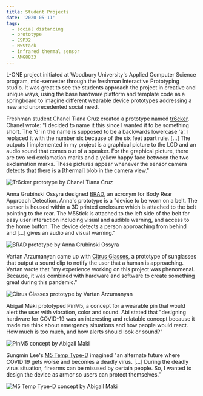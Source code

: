 ```yaml
---
title: Student Projects
date: '2020-05-11'
tags:
  - social distancing
  - prototype
  - ESP32
  - M5Stack
  - infrared thermal sensor
  - AMG8833
---
```

L-ONE project initiated at Woodbury University's Applied Computer Science program, mid-semester through the freshman Interactive Prototyping studio.  It was great to see the students approach the project in creative and unique ways, using the base hardware platform and template code as a springboard to imagine different wearable device prototypes addressing a new and unprecedented social need.

Freshman student Chanel Tiana Cruz created a prototype named [tr6cker](https://chaneltianacruz.cargo.site/Tr6cker-M5StickC-Project).  Chanel wrote: "I decided to name it this since I wanted it to be something short. The '6' in the name is supposed to be a backwards lowercase 'a'. I replaced it with the number six because of the six feet apart rule. [...]  The outputs I implemented in my project is a graphical picture to the LCD and an audio sound that comes out of a speaker. For the graphical picture, there are two red exclamation marks and a yellow happy face between the two exclamation marks. These pictures appear whenever the sensor camera detects that there is a [thermal] blob in the camera view."

![Tr6cker prototype by Chanel Tiana Cruz](/L-ONE/images/chaneltianacruz-tr6cker.jpg "Tr6cker by Chanel Tiana Cruz")

Anna Grubinski Ossyra designed [BRAD](https://www.ossyradesign.com/acs112-final-project), an acronym for Body Rear Approach Detection.  Anna's prototype is a "device to be worn on a belt. The sensor is housed within a 3D printed enclosure which is attached to the belt pointing to the rear. The M5Stick is attached to the left side of the belt for easy user interaction including visual and audible warning, and access to the home button. The device detects a person approaching from behind and [...] gives an audio and visual warning."

![BRAD prototype by Anna Grubinski Ossyra](/L-ONE/images/anna-ossyra-brad.jpg "BRAD by Anna Grubinski Ossyra")

Vartan Arzumanyan came up with [Citrus Glasses](https://citrusglasses.cargo.site/), a prototype of sunglasses that output a sound clip to notify the user that a human is approaching.  Vartan wrote that "my experience working on this project was phenomenal. Because, it was combined with
hardware and software to create something great during this pandemic."

![Citrus Glasses prototype by Vartan Arzumanyan](/L-ONE/images/vartan-arzumanyan-citrus-glasses.jpg "Citrus Glasses by Vartan Arzumanyan")

Abigail Maki prototyped PinM5, a concept for a wearable pin that would alert the user with vibration, color and sound.  Abi stated that "designing hardware for COVID-19 was an interesting and relatable concept because it made me think about emergency situations and how people would react. How much is too much, and how alerts should look or sound?"

![PinM5 concept by Abigail Maki](/L-ONE/images/abigail-maki-pinm5.jpg "PinM5 by Abigail Maki")

Sungmin Lee's [M5 Temp Type-D](https://leeverse.squarespace.com/projects/social-distance-device-for-alternate-future) imagined "an alternate future where COVID 19 gets worse and becomes a deadly virus. [...]  During the deadly virus situation, firearms can be misused by certain people. So, I wanted to design the device as armor so users can protect themselves."

![M5 Temp Type-D concept by Abigail Maki](/L-ONE/images/sungmin-lee-m5temp-type-d.jpg "M5 Temp Type-D by Sungmin Lee")